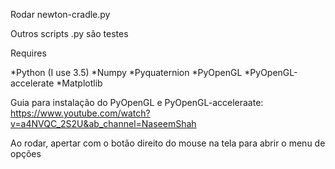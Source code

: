 Rodar newton-cradle.py

Outros scripts .py são testes

Requires

*Python (I use 3.5)
*Numpy
*Pyquaternion
*PyOpenGL
*PyOpenGL-accelerate
*Matplotlib

Guia para instalação do PyOpenGL e PyOpenGL-acceleraate: https://www.youtube.com/watch?v=a4NVQC_2S2U&ab_channel=NaseemShah

Ao rodar, apertar com o botão direito do mouse na tela para abrir o menu de opções